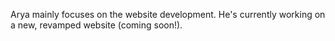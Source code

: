 Arya mainly focuses on the website development. He's currently working on a new, revamped website (coming soon!).